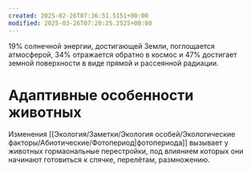 ```yaml
---
created: 2025-02-26T07:36:51.5151+00:00
modified: 2025-03-26T07:20:25.2525+00:00
---
```

19% солнечной энергии, достигающей Земли, поглощается атмосферой, 34% отражается обратно в космос и 47% достигает земной поверхности в виде прямой и рассеянной радиации.

# Адаптивные особенности животных

Изменения [[Экология/Заметки/Экология особей/Экологические факторы/Абиотические/Фотопериод|фотопериода]] вызывает у животных гормаональные перестройки, под влиянием которых они начинают готовиться к спячке, перелётам, размножению.